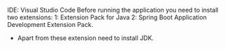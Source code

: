IDE: Visual Studio Code
Before running the application you need to install two extensions:
1: Extension Pack for Java
2: Spring Boot Application Development Extension Pack.

* Apart from these extension need to install JDK.